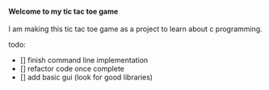 #### Welcome to my tic tac toe game

I am making this tic tac toe game as a project to learn about c programming.

todo:
- [] finish command line implementation
- [] refactor code once complete
- [] add basic gui (look for good libraries)